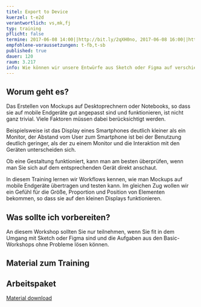 ```yaml
---
titel: Export to Device
kuerzel: t-e2d
verantwortlich: vs,mk,fj
typ: training
pflicht: false
termine: 2017-06-08 14:00||http://bit.ly/2qXH0no, 2017-06-08 16:00||http://bit.ly/2qXV7ZH, 2017-06-09 14:00||http://bit.ly/2rt3oZ8
empfohlene-voraussetzungen: t-fb,t-sb
published: true
dauer: 120
raum: 3.217
info: Wie können wir unsere Entwürfe aus Sketch oder Figma auf verschiedenen Devices anschauen und überprüfen? Wie sehen Tools und komplette Workflows dafür aus?
---
```


## Worum geht es?

Das Erstellen von Mockups  auf Desktoprechnern oder Notebooks, so dass sie auf mobile Endgeräte gut angepasst sind und funktionieren, ist nicht ganz trivial. Viele Faktoren müssen dabei berücksichtigt werden.

Beispielsweise ist das Display eines Smartphones deutlich kleiner als ein Monitor, der Abstand vom User zum Smartphone ist bei der Benutzung deutlich geringer, als der zu einem Monitor und die Interaktion mit den Geräten unterscheiden sich.

Ob eine Gestaltung funktioniert, kann man am besten überprüfen, wenn man Sie sich auf dem entsprechenden Gerät direkt anschaut.

In diesem Training lernen wir Workflows kennen, wie man Mockups auf mobile Endgeräte übertragen und testen kann. Im gleichen Zug wollen wir ein Gefühl für die Größe, Proportion und Position von Elementen bekommen, so dass sie auf den kleinen Displays funktionieren.

## Was sollte ich vorbereiten?

An diesem Workshop sollten Sie nur teilnehmen, wenn Sie fit in dem Umgang mit Sketch oder Figma sind und die Aufgaben aus den Basic-Workshops ohne Probleme lösen können.

## Material zum Training

## Arbeitspaket

[Material download](../../download/training-export_to_device/arbeitspaket_export_to_device.zip)